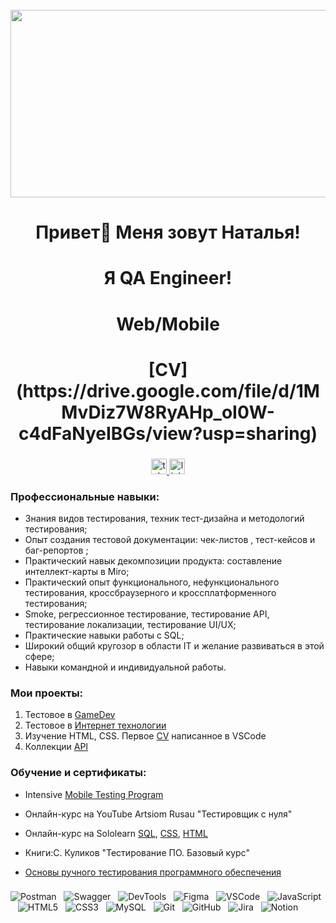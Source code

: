<br clear="both">

<div align="center">
  <img height="300" width="600" src="https://user-images.githubusercontent.com/74038190/225813708-98b745f2-7d22-48cf-9150-083f1b00d6c9.gif"  />
</div>

###

<h1 align="center">Привет👋 Меня зовут Наталья!</h1>
<h1 align="center">Я QA Engineer!</h1>
<h1 align="center">Web/Mobile</h1>
<h1 align="center">[CV](https://drive.google.com/file/d/1MMvDiz7W8RyAHp_oI0W-c4dFaNyeIBGs/view?usp=sharing)</h1>

###

<div align="center">
  <a href="https://t.me/NatalKON" target="_blank">
    <img src="https://img.shields.io/static/v1?message=Telegram&logo=telegram&label=&color=2CA5E0&logoColor=white&labelColor=&style=for-the-badge" height="25" alt="telegram logo"  />
  </a>
   <a href="https://www.linkedin.com/in/natalia-kondrateva-5a15bb21b" target="_blank">
    <img src="https://img.shields.io/static/v1?message=Linkedin&logo=linkedin&label=&color=2CA5E0&logoColor=white&labelColor=&style=for-the-badge" height="25" alt="linkedIn logo"  />
  </a>
</div>

### Профессиональные навыки:
- Знания видов тестирования, техник тест-дизайна и методологий тестирования;
- Опыт создания тестовой документации: чек-листов , тест-кейсов и баг-репортов ;
- Практический навык декомпозиции продукта: составление интеллект-карты в Miro;
- Практический опыт функционального, нефункционального тестирования, кроссбраузерного и кроссплатформенного тестирования;
- Smoke, регрессионное тестирование, тестирование API, тестирование локализации, тестирование UI/UX;
- Практические навыки работы с SQL;
- Широкий общий кругозор в области IT и желание развиваться в этой сфере;
- Навыки командной и индивидуальной работы.


### Мои проекты:
1. Тестовое в [GameDev](https://docs.google.com/spreadsheets/d/1JN60laJ3xnO0UVp5CzkolVKrl8i64RcQA4lZDwir6qs/edit?gid=1590765664#gid=1590765664)
2. Тестовое в [Интернет технологии](https://docs.google.com/spreadsheets/d/1org7OBh3O7kUdbCi0iYOtAjg9MsO4r2KwkqTutEqgy8/edit?gid=1568704828#gid=1568704828)
3. Изучение HTML, CSS. Первое [CV](http://127.0.0.1:5500/indexs.html) написанное в VSCode
4. Коллекции [API](file:///Users/nataliakondrateva/Desktop/%D0%BF%D1%80%D0%B5%D0%B7%D0%B5%D0%BD%D1%82%D0%B0%D1%86%D0%B8%D1%8F/Postman%20GitHub/New%20Collection.postman_collection.json1)

### Обучение и сертификаты:
- Intensive [Mobile Testing Program](https://drive.google.com/file/d/1BmK7hLGNa2eTzC8rRjbIIe7aO_IuQRe6/view?usp=sharing)
- Онлайн-курс на YouTube Artsiom Rusau "Тестировщик c нуля"
- Онлайн-курс на Sololearn [SQL](https://drive.google.com/file/d/1KD3O6F68vHOI10V9gSRnMlfEl8umUfa4/view?usp=sharing), [CSS](https://drive.google.com/file/d/1rAUjW22PF7FKZUF_EW0xPaNGxeIsqiGW/view?usp=sharing), [HTML](https://drive.google.com/file/d/1rAUjW22PF7FKZUF_EW0xPaNGxeIsqiGW/view?usp=sharing)
- Книги:С. Куликов "Тестирование ПО. Базовый курс"
- [Основы ручного тестирования программного обеспечения](https://drive.google.com/file/d/1OqIUV3z7zWFbuj4aV-j_r2QD2s-1XL2T/view?usp=sharing)


  ###
![Postman](https://img.shields.io/badge/-Postman-black?logo=postman&style=social)&nbsp;&nbsp;
![Swagger](https://img.shields.io/badge/-Swagger-black?logo=swagger&style=social)&nbsp;&nbsp;
![DevTools](https://img.shields.io/badge/-DevTools-black?logo=devtools&style=social)&nbsp;&nbsp;
![Figma](https://img.shields.io/badge/-Figma-black?logo=figma&style=social)&nbsp;&nbsp;
![VSCode](https://img.shields.io/badge/-VSCode-black?logo=vscode&style=social)&nbsp;&nbsp;
![JavaScript](https://img.shields.io/badge/-JavaScript-black?logo=javascript&style=social)&nbsp;&nbsp;
![HTML5](https://img.shields.io/badge/-HTML5-black?logo=html5&style=social)&nbsp;&nbsp;
![CSS3](https://img.shields.io/badge/-CSS3-black?logo=css3&style=social)&nbsp;&nbsp;
![MySQL](https://img.shields.io/badge/-MySQL-black?logo=mysql&style=social)&nbsp;&nbsp;
![Git](https://img.shields.io/badge/-Git-black?logo=git&style=social)&nbsp;&nbsp;
![GitHub](https://img.shields.io/badge/-GitHub-black?logo=github&style=social)&nbsp;&nbsp;
![Jira](https://img.shields.io/badge/-Jira-black?logo=jira&style=social)&nbsp;&nbsp;
![Notion](https://img.shields.io/badge/-Notion-black?logo=notion&style=social)&nbsp;&nbsp;
